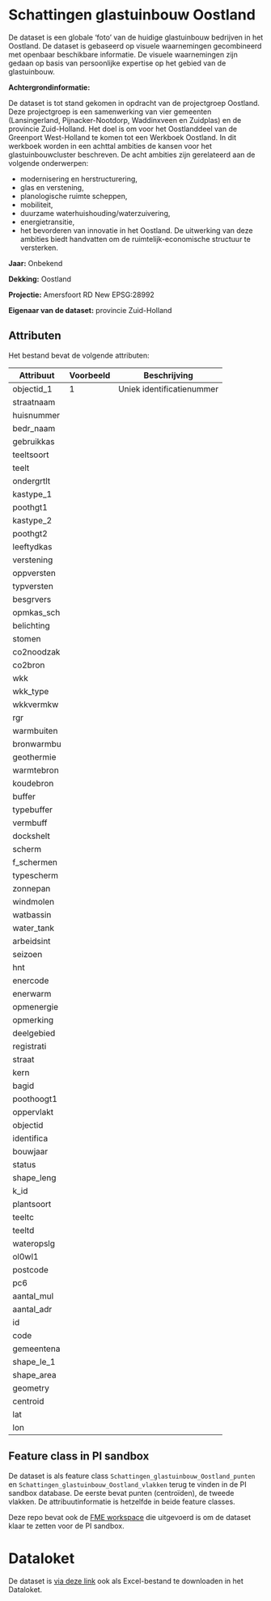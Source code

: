 
# Schattingen glastuinbouw Oostland

De dataset is een globale ‘foto’ van de huidige glastuinbouw bedrijven in het Oostland. De dataset is gebaseerd op visuele waarnemingen gecombineerd met openbaar beschikbare informatie. De visuele waarnemingen zijn gedaan op basis van persoonlijke expertise op het gebied van de glastuinbouw.  

**Achtergrondinformatie:**

De dataset is tot stand gekomen in opdracht van de projectgroep Oostland. Deze projectgroep is een samenwerking van vier gemeenten (Lansingerland, Pijnacker-Nootdorp, Waddinxveen en Zuidplas) en de provincie Zuid-Holland. Het doel is om voor het Oostlanddeel van de Greenport West-Holland te komen tot een Werkboek Oostland. In dit werkboek worden in een achttal ambities de kansen voor het glastuinbouwcluster beschreven. De acht ambities zijn gerelateerd aan de volgende onderwerpen: 
* modernisering en herstructurering, 
* glas en verstening, 
* planologische ruimte scheppen, 
* mobiliteit, 
* duurzame waterhuishouding/waterzuivering, 
* energietransitie, 
* het bevorderen van innovatie in het Oostland. 
De uitwerking van deze ambities biedt handvatten om de ruimtelijk-economische structuur te versterken.  

**Jaar:** Onbekend

**Dekking:** Oostland

**Projectie:** Amersfoort RD New EPSG:28992

**Eigenaar van de dataset:**  provincie Zuid-Holland

## Attributen

Het bestand bevat de volgende attributen:

| Attribuut          | Voorbeeld | Beschrijving | 
|----------         |-----------|--------------|
|objectid_1	 | 1  | Uniek identificatienummer |
|straatnaam	 |  |  |
|huisnummer		 |  |  |
|bedr_naam	 |  |  |	
|gebruikkas		 |  |  |
|teeltsoort		 |  |  |
|teelt		 |  |  |
|ondergrtlt		 |  |  |
|kastype_1		 |  |  |
|poothgt1		 |  |  |
|kastype_2		 |  |  |
|poothgt2		 |  |  |
|leeftydkas		 |  |  |
|verstening		 |  |  |
|oppversten		 |  |  |
|typversten		 |  |  |
|besgrvers		 |  |  |
|opmkas_sch		 |  |  |
|belichting		 |  |  |
|stomen		 |  |  |
|co2noodzak		 |  |  |
|co2bron		 |  |  |
|wkk		 |  |  |
|wkk_type		 |  |  |
|wkkvermkw		 |  |  |
|rgr		 |  |  |
|warmbuiten		 |  |  |
|bronwarmbu		 |  |  |
|geothermie		 |  |  |
|warmtebron		 |  |  |
|koudebron		 |  |  |
|buffer		 |  |  |
|typebuffer		 |  |  |
|vermbuff		 |  |  |
|dockshelt		 |  |  |
|scherm		 |  |  |
|f_schermen		 |  |  |
|typescherm		 |  |  |
|zonnepan		 |  |  |
|windmolen		 |  |  |
|watbassin		 |  |  |
|water_tank		 |  |  |
|arbeidsint		 |  |  |
|seizoen		 |  |  |
|hnt		 |  |  |
|enercode		 |  |  |
|enerwarm		 |  |  |
|opmenergie		 |  |  |
|opmerking		 |  |  |
|deelgebied		 |  |  |
|registrati		 |  |  |
|straat		 |  |  |
|kern		 |  |  |
|bagid		 |  |  |
|poothoogt1		 |  |  |
|oppervlakt		 |  |  |
|objectid		 |  |  |
|identifica		 |  |  |
|bouwjaar		 |  |  |
|status		 |  |  |
|shape_leng		 |  |  |
|k_id		 |  |  |
|plantsoort		 |  |  |
|teeltc		 |  |  |
|teeltd		 |  |  |
|wateropslg		 |  |  |
|ol0wl1		 |  |  |
|postcode		 |  |  |
|pc6		 |  |  |
|aantal_mul		 |  |  |
|aantal_adr		 |  |  |
|id		 |  |  |
|code		 |  |  |
|gemeentena		 |  |  |
|shape_le_1	 |  |  |
|shape_area		 |  |  |
|geometry		 |  |  |
|centroid		 |  |  |
|lat		 |  |  |
|lon	 |  |  |

## Feature class in PI sandbox

De dataset is als feature class `Schattingen_glastuinbouw_Oostland_punten` en `Schattingen_glastuinbouw_Oostland_vlakken` terug te vinden in de PI sandbox database. De eerste bevat punten (centroïden), de tweede vlakken. De attribuutinformatie is hetzelfde in beide feature classes.

Deze repo bevat ook de [FME workspace](schattingen-glastuinbouw-oostland-naar-fgdb.fmw) die uitgevoerd is om de dataset klaar te zetten voor de PI sandbox.

# Dataloket
De dataset is [via deze link](https://xe5f95b82989a4b549abc16a.azurewebsites.net/documenten/10000002315216) ook als Excel-bestand te downloaden in het Dataloket.
